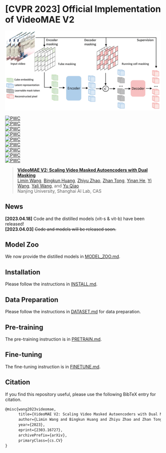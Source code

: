 # [CVPR 2023] Official Implementation of VideoMAE V2

![flowchart](misc/VideoMAEv2_flowchart.png)

[![PWC](https://img.shields.io/endpoint.svg?url=https://paperswithcode.com/badge/videomae-v2-scaling-video-masked-autoencoders/spatio-temporal-action-localization-on-ava)](https://paperswithcode.com/sota/spatio-temporal-action-localization-on-ava?p=videomae-v2-scaling-video-masked-autoencoders)<br>
[![PWC](https://img.shields.io/endpoint.svg?url=https://paperswithcode.com/badge/videomae-v2-scaling-video-masked-autoencoders/action-recognition-on-ava-v2-2)](https://paperswithcode.com/sota/action-recognition-on-ava-v2-2?p=videomae-v2-scaling-video-masked-autoencoders)<br>
[![PWC](https://img.shields.io/endpoint.svg?url=https://paperswithcode.com/badge/videomae-v2-scaling-video-masked-autoencoders/action-recognition-in-videos-on-hmdb-51)](https://paperswithcode.com/sota/action-recognition-in-videos-on-hmdb-51?p=videomae-v2-scaling-video-masked-autoencoders)<br>
[![PWC](https://img.shields.io/endpoint.svg?url=https://paperswithcode.com/badge/videomae-v2-scaling-video-masked-autoencoders/temporal-action-localization-on-thumos14)](https://paperswithcode.com/sota/temporal-action-localization-on-thumos14?p=videomae-v2-scaling-video-masked-autoencoders)<br>
[![PWC](https://img.shields.io/endpoint.svg?url=https://paperswithcode.com/badge/videomae-v2-scaling-video-masked-autoencoders/action-recognition-in-videos-on-ucf101)](https://paperswithcode.com/sota/action-recognition-in-videos-on-ucf101?p=videomae-v2-scaling-video-masked-autoencoders)<br>
[![PWC](https://img.shields.io/endpoint.svg?url=https://paperswithcode.com/badge/videomae-v2-scaling-video-masked-autoencoders/action-recognition-in-videos-on-something-1)](https://paperswithcode.com/sota/action-recognition-in-videos-on-something-1?p=videomae-v2-scaling-video-masked-autoencoders)<br>
[![PWC](https://img.shields.io/endpoint.svg?url=https://paperswithcode.com/badge/videomae-v2-scaling-video-masked-autoencoders/action-recognition-in-videos-on-something)](https://paperswithcode.com/sota/action-recognition-in-videos-on-something?p=videomae-v2-scaling-video-masked-autoencoders)<br>
[![PWC](https://img.shields.io/endpoint.svg?url=https://paperswithcode.com/badge/videomae-v2-scaling-video-masked-autoencoders/action-classification-on-kinetics-400)](https://paperswithcode.com/sota/action-classification-on-kinetics-400?p=videomae-v2-scaling-video-masked-autoencoders)<br>
[![PWC](https://img.shields.io/endpoint.svg?url=https://paperswithcode.com/badge/videomae-v2-scaling-video-masked-autoencoders/action-classification-on-kinetics-600)](https://paperswithcode.com/sota/action-classification-on-kinetics-600?p=videomae-v2-scaling-video-masked-autoencoders)<br>

> [**VideoMAE V2: Scaling Video Masked Autoencoders with Dual Masking**](https://arxiv.org/abs/2303.16727)<br>
> [Limin Wang](http://wanglimin.github.io/), [Bingkun Huang](https://github.com/congee524), [Zhiyu Zhao](https://github.com/JerryFlymi), [Zhan Tong](https://scholar.google.com/citations?user=6FsgWBMAAAAJ), [Yinan He](https://dblp.org/pid/93/7763.html), [Yi Wang](https://scholar.google.com.hk/citations?hl=zh-CN&user=Xm2M8UwAAAAJ), [Yali Wang](https://scholar.google.com/citations?user=hD948dkAAAAJ), and [Yu Qiao](https://scholar.google.com/citations?user=gFtI-8QAAAAJ&hl)<br>
> Nanjing University, Shanghai AI Lab, CAS<br>

## News
**[2023.04.18]** Code and the distilled models (vit-s & vit-b) have been released!<br>
**[2023.04.03]** ~~Code and models will be released soon.~~<br>


## Model Zoo

We now provide the distilled models in [MODEL_ZOO.md](docs/MODEL_ZOO.md).

## Installation

Please follow the instructions in [INSTALL.md](docs/INSTALL.md).

## Data Preparation

Please follow the instructions in [DATASET.md](docs/DATASET.md) for data preparation.

## Pre-training

The pre-training instruction is in [PRETRAIN.md](docs/PRETRAIN.md).

## Fine-tuning

The fine-tuning instruction is in [FINETUNE.md](docs/FINETUNE.md).

## Citation

If you find this repository useful, please use the following BibTeX entry for citation.

```latex
@misc{wang2023videomae,
      title={VideoMAE V2: Scaling Video Masked Autoencoders with Dual Masking},
      author={Limin Wang and Bingkun Huang and Zhiyu Zhao and Zhan Tong and Yinan He and Yi Wang and Yali Wang and Yu Qiao},
      year={2023},
      eprint={2303.16727},
      archivePrefix={arXiv},
      primaryClass={cs.CV}
}
```
